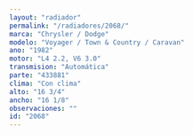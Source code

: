 ```yaml
---
layout: "radiador"
permalink: "/radiadores/2068/"
marca: "Chrysler / Dodge"
modelo: "Voyager / Town & Country / Caravan"
ano: "1982"
motor: "L4 2.2, V6 3.0"
transmision: "Automática"
parte: "433881"
clima: "Con clima"
alto: "16 3/4"
ancho: "16 1/8"
observaciones: ""
id: "2068"
---
```


